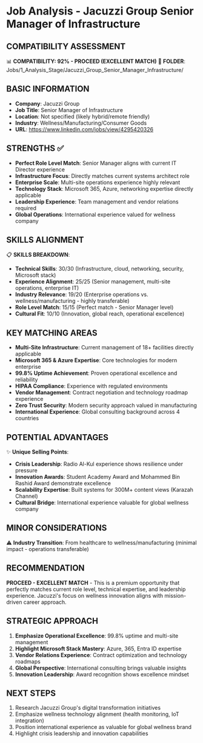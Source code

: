 # Job Analysis - Jacuzzi Group Senior Manager of Infrastructure

## COMPATIBILITY ASSESSMENT
📊 **COMPATIBILITY: 92% - PROCEED (EXCELLENT MATCH)**
📁 **FOLDER**: Jobs/1_Analysis_Stage/Jacuzzi_Group_Senior_Manager_Infrastructure/

## BASIC INFORMATION
- **Company**: Jacuzzi Group
- **Job Title**: Senior Manager of Infrastructure
- **Location**: Not specified (likely hybrid/remote friendly)
- **Industry**: Wellness/Manufacturing/Consumer Goods
- **URL**: https://www.linkedin.com/jobs/view/4295420326

## STRENGTHS ✅
- **Perfect Role Level Match**: Senior Manager aligns with current IT Director experience
- **Infrastructure Focus**: Directly matches current systems architect role
- **Enterprise Scale**: Multi-site operations experience highly relevant
- **Technology Stack**: Microsoft 365, Azure, networking expertise directly applicable
- **Leadership Experience**: Team management and vendor relations required
- **Global Operations**: International experience valued for wellness company

## SKILLS ALIGNMENT
📋 **SKILLS BREAKDOWN**:
- **Technical Skills**: 30/30 (Infrastructure, cloud, networking, security, Microsoft stack)
- **Experience Alignment**: 25/25 (Senior management, multi-site operations, enterprise IT)
- **Industry Relevance**: 19/20 (Enterprise operations vs. wellness/manufacturing - highly transferable)
- **Role Level Match**: 15/15 (Perfect match - Senior Manager level)
- **Cultural Fit**: 10/10 (Innovation, global reach, operational excellence)

## KEY MATCHING AREAS
- **Multi-Site Infrastructure**: Current management of 18+ facilities directly applicable
- **Microsoft 365 & Azure Expertise**: Core technologies for modern enterprise
- **99.8% Uptime Achievement**: Proven operational excellence and reliability
- **HIPAA Compliance**: Experience with regulated environments
- **Vendor Management**: Contract negotiation and technology roadmap experience
- **Zero Trust Security**: Modern security approach valued in manufacturing
- **International Experience**: Global consulting background across 4 countries

## POTENTIAL ADVANTAGES
✨ **Unique Selling Points**:
- **Crisis Leadership**: Radio Al-Kul experience shows resilience under pressure
- **Innovation Awards**: Student Academy Award and Mohammed Bin Rashid Award demonstrate excellence
- **Scalability Expertise**: Built systems for 300M+ content views (Karazah Channel)
- **Cultural Bridge**: International experience valuable for global wellness company

## MINOR CONSIDERATIONS
⚠️ **Industry Transition**: From healthcare to wellness/manufacturing (minimal impact - operations transferable)

## RECOMMENDATION
**PROCEED - EXCELLENT MATCH** - This is a premium opportunity that perfectly matches current role level, technical expertise, and leadership experience. Jacuzzi's focus on wellness innovation aligns with mission-driven career approach.

## STRATEGIC APPROACH
1. **Emphasize Operational Excellence**: 99.8% uptime and multi-site management
2. **Highlight Microsoft Stack Mastery**: Azure, 365, Entra ID expertise
3. **Vendor Relations Experience**: Contract optimization and technology roadmaps
4. **Global Perspective**: International consulting brings valuable insights
5. **Innovation Leadership**: Award recognition shows excellence mindset

## NEXT STEPS
1. Research Jacuzzi Group's digital transformation initiatives
2. Emphasize wellness technology alignment (health monitoring, IoT integration)
3. Position international experience as valuable for global wellness brand
4. Highlight crisis leadership and innovation capabilities
